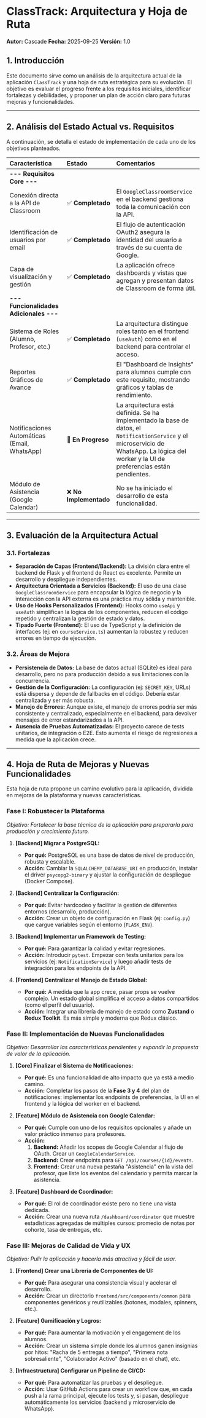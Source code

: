 # ClassTrack: Arquitectura y Hoja de Ruta

**Autor:** Cascade
**Fecha:** 2025-09-25
**Versión:** 1.0

## 1. Introducción

Este documento sirve como un análisis de la arquitectura actual de la aplicación `ClassTrack` y una hoja de ruta estratégica para su evolución. El objetivo es evaluar el progreso frente a los requisitos iniciales, identificar fortalezas y debilidades, y proponer un plan de acción claro para futuras mejoras y funcionalidades.

---

## 2. Análisis del Estado Actual vs. Requisitos

A continuación, se detalla el estado de implementación de cada uno de los objetivos planteados.

| Característica | Estado | Comentarios |
| :--- | :--- | :--- |
| **--- Requisitos Core ---** | | |
| Conexión directa a la API de Classroom | ✅ **Completado** | El `GoogleClassroomService` en el backend gestiona toda la comunicación con la API. |
| Identificación de usuarios por email | ✅ **Completado** | El flujo de autenticación OAuth2 asegura la identidad del usuario a través de su cuenta de Google. |
| Capa de visualización y gestión | ✅ **Completado** | La aplicación ofrece dashboards y vistas que agregan y presentan datos de Classroom de forma útil. |
| **--- Funcionalidades Adicionales ---** | | |
| Sistema de Roles (Alumno, Profesor, etc.) | ✅ **Completado** | La arquitectura distingue roles tanto en el frontend (`useAuth`) como en el backend para controlar el acceso. |
| Reportes Gráficos de Avance | ✅ **Completado** | El "Dashboard de Insights" para alumnos cumple con este requisito, mostrando gráficos y tablas de rendimiento. |
| Notificaciones Automáticas (Email, WhatsApp) | 🚧 **En Progreso** | La arquitectura está definida. Se ha implementado la base de datos, el `NotificationService` y el microservicio de WhatsApp. La lógica del worker y la UI de preferencias están pendientes. |
| Módulo de Asistencia (Google Calendar) | ❌ **No Implementado** | No se ha iniciado el desarrollo de esta funcionalidad. |

---

## 3. Evaluación de la Arquitectura Actual

### 3.1. Fortalezas

-   **Separación de Capas (Frontend/Backend):** La división clara entre el backend de Flask y el frontend de React es excelente. Permite un desarrollo y despliegue independientes.
-   **Arquitectura Orientada a Servicios (Backend):** El uso de una clase `GoogleClassroomService` para encapsular la lógica de negocio y la interacción con la API externa es una práctica muy sólida y mantenible.
-   **Uso de Hooks Personalizados (Frontend):** Hooks como `useApi` y `useAuth` simplifican la lógica de los componentes, reducen el código repetido y centralizan la gestión de estado y datos.
-   **Tipado Fuerte (Frontend):** El uso de TypeScript y la definición de interfaces (ej: en `courseService.ts`) aumentan la robustez y reducen errores en tiempo de ejecución.

### 3.2. Áreas de Mejora

-   **Persistencia de Datos:** La base de datos actual (SQLite) es ideal para desarrollo, pero no para producción debido a sus limitaciones con la concurrencia. 
-   **Gestión de la Configuración:** La configuración (ej: `SECRET_KEY`, URLs) está dispersa y depende de fallbacks en el código. Debería estar centralizada y ser más robusta.
-   **Manejo de Errores:** Aunque existe, el manejo de errores podría ser más consistente y centralizado, especialmente en el backend, para devolver mensajes de error estandarizados a la API.
-   **Ausencia de Pruebas Automatizadas:** El proyecto carece de tests unitarios, de integración o E2E. Esto aumenta el riesgo de regresiones a medida que la aplicación crece.

---

## 4. Hoja de Ruta de Mejoras y Nuevas Funcionalidades

Esta hoja de ruta propone un camino evolutivo para la aplicación, dividida en mejoras de la plataforma y nuevas características.

### Fase I: Robustecer la Plataforma

*Objetivo: Fortalecer la base técnica de la aplicación para prepararla para producción y crecimiento futuro.*

1.  **[Backend] Migrar a PostgreSQL:**
    -   **Por qué:** PostgreSQL es una base de datos de nivel de producción, robusta y escalable.
    -   **Acción:** Cambiar la `SQLALCHEMY_DATABASE_URI` en producción, instalar el driver `psycopg2-binary` y ajustar la configuración de despliegue (Docker Compose).

2.  **[Backend] Centralizar la Configuración:**
    -   **Por qué:** Evitar hardcodeo y facilitar la gestión de diferentes entornos (desarrollo, producción).
    -   **Acción:** Crear un objeto de configuración en Flask (ej: `config.py`) que cargue variables según el entorno (`FLASK_ENV`).

3.  **[Backend] Implementar un Framework de Testing:**
    -   **Por qué:** Para garantizar la calidad y evitar regresiones.
    -   **Acción:** Introducir `pytest`. Empezar con tests unitarios para los servicios (ej: `NotificationService`) y luego añadir tests de integración para los endpoints de la API.

4.  **[Frontend] Centralizar el Manejo de Estado Global:**
    -   **Por qué:** A medida que la app crece, pasar props se vuelve complejo. Un estado global simplifica el acceso a datos compartidos (como el perfil del usuario).
    -   **Acción:** Integrar una librería de manejo de estado como **Zustand** o **Redux Toolkit**. Es más simple y moderna que Redux clásico.

### Fase II: Implementación de Nuevas Funcionalidades

*Objetivo: Desarrollar las características pendientes y expandir la propuesta de valor de la aplicación.*

1.  **[Core] Finalizar el Sistema de Notificaciones:**
    -   **Por qué:** Es una funcionalidad de alto impacto que ya está a medio camino.
    -   **Acción:** Completar los pasos de la **Fase 3 y 4** del plan de notificaciones: implementar los endpoints de preferencias, la UI en el frontend y la lógica del worker en el backend.

2.  **[Feature] Módulo de Asistencia con Google Calendar:**
    -   **Por qué:** Cumple con uno de los requisitos opcionales y añade un valor práctico inmenso para profesores.
    -   **Acción:**
        1.  **Backend:** Añadir los scopes de Google Calendar al flujo de OAuth. Crear un `GoogleCalendarService`.
        2.  **Backend:** Crear endpoints para `GET /api/courses/{id}/events`.
        3.  **Frontend:** Crear una nueva pestaña "Asistencia" en la vista del profesor, que liste los eventos del calendario y permita marcar la asistencia.

3.  **[Feature] Dashboard de Coordinador:**
    -   **Por qué:** El rol de coordinador existe pero no tiene una vista dedicada.
    -   **Acción:** Crear una nueva ruta `/dashboard/coordinator` que muestre estadísticas agregadas de múltiples cursos: promedio de notas por cohorte, tasa de entregas, etc.

### Fase III: Mejoras de Calidad de Vida y UX

*Objetivo: Pulir la aplicación y hacerla más atractiva y fácil de usar.*

1.  **[Frontend] Crear una Librería de Componentes de UI:**
    -   **Por qué:** Para asegurar una consistencia visual y acelerar el desarrollo.
    -   **Acción:** Crear un directorio `frontend/src/components/common` para componentes genéricos y reutilizables (botones, modales, spinners, etc.).

2.  **[Feature] Gamificación y Logros:**
    -   **Por qué:** Para aumentar la motivación y el engagement de los alumnos.
    -   **Acción:** Crear un sistema simple donde los alumnos ganen insignias por hitos: "Racha de 5 entregas a tiempo", "Primera nota sobresaliente", "Colaborador Activo" (basado en el chat), etc.

3.  **[Infraestructura] Configurar un Pipeline de CI/CD:**
    -   **Por qué:** Para automatizar las pruebas y el despliegue.
    -   **Acción:** Usar GitHub Actions para crear un workflow que, en cada push a la rama principal, ejecute los tests y, si pasan, despliegue automáticamente los servicios (backend y microservicio de WhatsApp).

